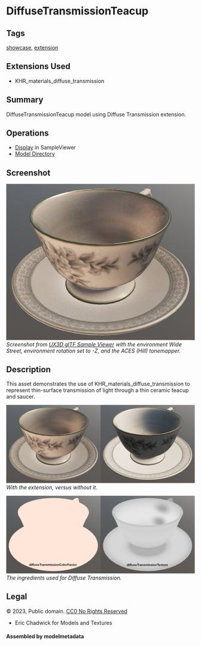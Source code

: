 # DiffuseTransmissionTeacup

## Tags

[showcase](../../Models-showcase.md), [extension](../../Models-extension.md)

## Extensions Used

* KHR_materials_diffuse_transmission

## Summary

DiffuseTransmissionTeacup model using Diffuse Transmission extension.

## Operations

* [Display](https://github.khronos.org/glTF-Sample-Viewer-Release/?model=https://raw.GithubUserContent.com/KhronosGroup/glTF-Sample-Assets/main/./Models/DiffuseTransmissionTeacup/glTF/DiffuseTransmissionTeacup.gltf) in SampleViewer
* [Model Directory](./)

## Screenshot

![Screenshot from glTF Sample Viewer](screenshot/screenshot_Large.jpg)
<br/>_Screenshot from [UX3D glTF Sample Viewer](https://gltf.ux3d.io/) with the environment Wide Street, environment rotation set to -Z, and the ACES (Hill) tonemapper._

## Description

This asset demonstrates the use of KHR_materials_diffuse_transmission to represent thin-surface transmission of light through a thin ceramic teacup and saucer. 

![With the extension, versus without it.](screenshot/with-vs-without.jpg)
<br/>_With the extension, versus without it._

![The ingredients used for Diffuse Transmission](screenshot/diffuse-transmission-features.jpg)
<br/>_The ingredients used for Diffuse Transmission._

## Legal

&copy; 2023, Public domain. [CC0 No Rights Reserved](https://creativecommons.org/share-your-work/public-domain/cc0)

 - Eric Chadwick for Models and Textures

#### Assembled by modelmetadata